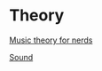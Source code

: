 
# Theory

[Music theory for nerds](https://eev.ee/blog/2016/09/15/music-theory-for-nerds/)

[Sound](https://ciechanow.ski/sound/)
